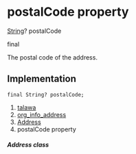 
<div>

# postalCode property

</div>


[String](https://api.flutter.dev/flutter/dart-core/String-class.html)?
postalCode


final




The postal code of the address.



## Implementation

``` language-dart
final String? postalCode;
```







1.  [talawa](../../index.html)
2.  [org_info_address](../../models_organization_org_info_address/)
3.  [Address](../../models_organization_org_info_address/Address-class.html)
4.  postalCode property

##### Address class







